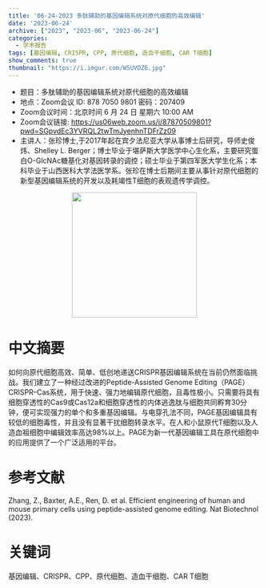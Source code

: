 ```yaml
---
title: '06-24-2023 多肽辅助的基因编辑系统对原代细胞的高效编辑'
date: '2023-06-24'
archive: ["2023", "2023-06", "2023-06-24"]
categories:
  - 学术报告
tags: [基因编辑, CRISPR, CPP, 原代细胞, 造血干细胞, CAR T细胞]
show_comments: true
thumbnail: "https://i.imgur.com/W5UVDZ6.jpg"
---
```


- 题目：多肽辅助的基因编辑系统对原代细胞的高效编辑
- 地点：Zoom会议 ID: 878 7050 9801 密码：207409
- Zoom会议时间：北京时间 6 月 24 日 星期六 10:00 AM
- Zoom会议链接: https://us06web.zoom.us/j/87870509801?pwd=SGpvdEc3YVRQL2twTmJyenhnTDFrZz09
- 主讲人：张珍博士,于2017年起在宾夕法尼亚大学从事博士后研究，导师史俊炜、Shelley L. Berger；博士毕业于堪萨斯大学医学中心生化系，主要研究蛋白O-GlcNAc糖基化对基因转录的调控；硕士毕业于第四军医大学生化系；本科毕业于山西医科大学法医学系。张珍在博士后期间主要从事针对原代细胞的新型基因编辑系统的开发以及耗竭性T细胞的表观遗传学调控。


<div align="center">
<img src="https://i.imgur.com/g0yokQM.jpg" height=250>
</div>


# 中文摘要
如何向原代细胞高效、简单、低创地递送CRISPR基因编辑系统在当前仍然面临挑战。我们建立了一种经过改进的Peptide-Assisted Genome Editing（PAGE）CRISPR–Cas系统，用于快速、强力地编辑原代细胞，且毒性极小。只需要将具有细胞穿透性的Cas9或Cas12a和细胞穿透性的内体逃逸肽与细胞共同孵育30分钟，便可实现强力的单个和多重基因编辑。与电穿孔法不同，PAGE基因编辑具有较低的细胞毒性，并且没有显著干扰细胞转录水平。在人和小鼠原代T细胞以及人造血祖细胞中编辑效率高达98%以上。PAGE为新一代基因编辑工具在原代细胞中的应用提供了一个广泛适用的平台。

# 参考文献
Zhang, Z., Baxter, A.E., Ren, D. et al. Efficient engineering of human and mouse primary cells using peptide-assisted genome editing. Nat Biotechnol (2023).

# 关键词
基因编辑、CRISPR、CPP、原代细胞、造血干细胞、CAR T细胞
